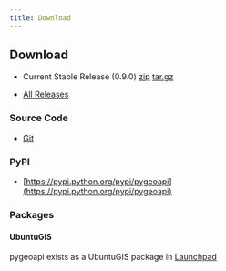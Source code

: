 ```yaml
---
title: Download
---
```


## Download

- Current Stable Release (0.9.0) [zip](https://github.com/geopython/pygeoapi/archive/0.9.0.zip) [tar.gz](https://github.com/geopython/pygeoapi/archive/0.9.0.tar.gz)

* [All Releases](https://github.com/geopython/pygeoapi/releases)

### Source Code

* [Git](https://github.com/geopython/pygeoapi)

### PyPI

* [https://pypi.python.org/pypi/pygeoapi](https://pypi.python.org/pypi/pygeoapi)

### Packages

#### UbuntuGIS

pygeoapi exists as a UbuntuGIS package in [Launchpad](https://launchpad.net/~ubuntugis/+archive/ubuntu/ubuntugis-unstable/+packages?field.name_filter=pygeoapi&field.status_filter=published&field.series_filter=)
